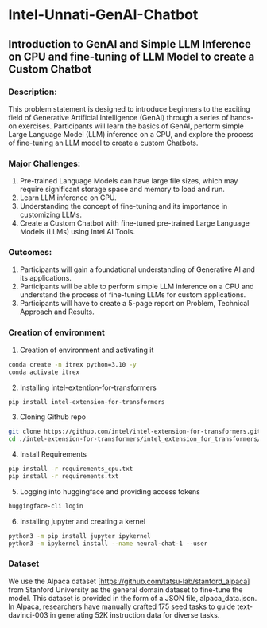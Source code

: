 # Intel-Unnati-GenAI-Chatbot

## Introduction to GenAI and Simple LLM Inference on CPU and fine-tuning of LLM Model to create a Custom Chatbot

### Description:
This problem statement is designed to introduce beginners to the exciting field of Generative Artificial
Intelligence (GenAI) through a series of hands-on exercises. Participants will learn the basics of GenAI,
perform simple Large Language Model (LLM) inference on a CPU, and explore the process of fine-tuning
an LLM model to create a custom Chatbots.

### Major Challenges:

1. Pre-trained Language Models can have large file sizes, which may require significant storage space
and memory to load and run.
2. Learn LLM inference on CPU.
3. Understanding the concept of fine-tuning and its importance in customizing LLMs.
4. Create a Custom Chatbot with fine-tuned pre-trained Large Language Models (LLMs) using Intel AI
Tools.

### Outcomes:

1. Participants will gain a foundational understanding of Generative AI and its applications.
2. Participants will be able to perform simple LLM inference on a CPU and understand the process of
fine-tuning LLMs for custom applications.
3. Participants will have to create a 5-page report on Problem, Technical Approach and Results. 

### Creation of environment

1. Creation of environment and activating it
```bash
conda create -n itrex python=3.10 -y
conda activate itrex
```
2. Installing intel-extention-for-transformers
```bash
pip install intel-extension-for-transformers
```
3. Cloning Github repo
```bash
git clone https://github.com/intel/intel-extension-for-transformers.git
cd ./intel-extension-for-transformers/intel_extension_for_transformers/neural_chat/
```
4. Install Requirements
```bash
pip install -r requirements_cpu.txt
pip install -r requirements.txt
```
5. Logging into huggingface and providing access tokens
```bash
huggingface-cli login
```
6. Installing jupyter and creating a kernel
```bash
python3 -m pip install jupyter ipykernel
python3 -m ipykernel install --name neural-chat-1 --user
```

### Dataset
We use the Alpaca dataset [https://github.com/tatsu-lab/stanford_alpaca] from Stanford University as the general domain dataset to fine-tune the model. This dataset is provided in the form of a JSON file, alpaca_data.json. In Alpaca, researchers have manually crafted 175 seed tasks to guide text-davinci-003 in generating 52K instruction data for diverse tasks.
